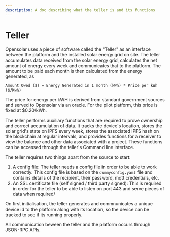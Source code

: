 ```yaml
---
description: A doc describing what the teller is and its functions
---
```


# Teller

Opensolar uses a piece of software called the "Teller" as an interface between the platform and the installed solar energy grid on site. The teller accumulates data received from the solar energy grid, calculates the net amount of energy every week and communicates that to the platform. The amount to be paid each month is then calculated from the energy generated, as  
  
`Amount Owed ($) = Energy Generated in 1 month (kWh) * Price per kWh ($/Kwh)`

The price for energy per kWH is derived from standard government sources and served to Opensolar via an oracle. For the pilot platform, this price is fixed at $0.20/kWh.

The teller performs auxiliary functions that are required to prove ownership and correct accumulation of data. It tracks the device's location, stores the solar grid's state on IPFS every week, stores the associated IPFS hash on the blockchain at regular intervals, and provides functions for a receiver to view the balance and other data associated with a project. These functions can be accessed through the teller's Command line interface.

The teller requires two things apart from the source to start:

1. A config file: The teller needs a config file in order to be able to work correctly. This config file is based on the `dummyconfig.yaml` file and contains details of the recipient, their password, mqtt credentials, etc.
2. An SSL certificate file \(self signed / third party signed\): This is required in order for the teller to be able to listen on port 443 and serve pieces of data when required/

On first initialisation, the teller generates and commnunicates a unique device id to the platform along with its location, so the device can be tracked to see if its running properly. 

All communication beween the teller and the platform occurs through JSON-RPC APIs.

